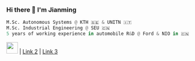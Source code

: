 ### Hi there 👋   I'm Jianming

```python
M.Sc. Autonomous Systems @ KTH 🇸🇪 & UNITN 🇮🇹
M.Sc. Industrial Engineering @ SEU 🇨🇳
5 years of working experience in automobile R&D @ Ford & NIO in 🇨🇳
```

<p align="left">
  <a href="https://jianminghan.nicepage.io/"><img src="https://user-images.githubusercontent.com/62132206/142752820-2e2e63a9-b8f2-4c72-bafb-0bc16c802190.png" width="30"></a> |
  <a href="https://jianminghan.nicepage.io/">Link 2</a> |
  <a href="https://jianminghan.nicepage.io/">Link 3</a>
</p>

<!--
**jhan15/jhan15** is a ✨ _special_ ✨ repository because its `README.md` (this file) appears on your GitHub profile.

Here are some ideas to get you started:

- 🔭 I’m currently working on ...
- 🌱 I’m currently learning ...
- 👯 I’m looking to collaborate on ...
- 🤔 I’m looking for help with ...
- 💬 Ask me about ...
- 📫 How to reach me: ...
- 😄 Pronouns: ...
- ⚡ Fun fact: ...

<p align="center">
  <b>Some Links:</b><br>
  <a href="#">Link 1</a> |
  <a href="#">Link 2</a> |
  <a href="#">Link 3</a>
  <br><br>
  <img src="http://s.4cdn.org/image/title/105.gif">
</p>

[<img src="https://user-images.githubusercontent.com/62132206/142752820-2e2e63a9-b8f2-4c72-bafb-0bc16c802190.png" width="50">](https://jianminghan.nicepage.io/)
-->
